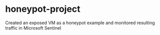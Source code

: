 # honeypot-project
Created an exposed VM as a honeypot example and monitored resulting traffic in Microsoft Sentinel
